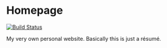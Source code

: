 # Homepage
[![Build Status](https://travis-ci.com/danylokarpenko/homepage.svg?branch=develop)](https://travis-ci.com/danylokarpenko/homepage)

My very own personal website. Basically this is just a résumé.
